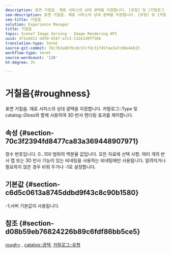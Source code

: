 ```yaml
---
description: 표면 거칠음. 재료 서피스의 상대 광택을 지정합니다. [유형] 및 [카탈로그 광택]과 함께 사용하여 3D 반사 렌더링 효과를 제어합니다.
seo-description: 표면 거칠음. 재료 서피스의 상대 광택을 지정합니다. [유형] 및 [카탈로그 광택]과 함께 사용하여 3D 반사 렌더링 효과를 제어합니다.
seo-title: 거칠음
solution: Experience Manager
title: 거칠음
topic: Scene7 Image Serving - Image Rendering API
uuid: d71e4411-dd59-4347-a7c2-132e130ff36b
translation-type: tm+mt
source-git-commit: 7bc7b3a86fbcdc57cfdc31745fae3afc06e44b15
workflow-type: tm+mt
source-wordcount: '128'
ht-degree: 3%

---
```



# 거칠음{#roughness}

표면 거칠음. 재료 서피스의 상대 광택을 지정합니다. 카탈로그::Type 및 catalog::Gloss와 함께 사용하여 3D 반사 렌더링 효과를 제어합니다.

## 속성 {#section-70c3f2394fd8477ca83a369448907971}

정수 번호입니다. 0...100 범위의 백분율 값입니다. 모든 자료에 선택 사항. 여러 개의 반사 맵 또는 3D 반사 기능이 있는 비네팅을 사용하는 비네팅에만 사용됩니다. 알려지거나 필요하지 않은 경우 비워 두거나 -1로 설정합니다.

## 기본값 {#section-c6d5c0613a8745ddbd9f43c8c90b1580}

-1;서버 기본값이 사용됩니다.

## 참조 {#section-d08b59eb76824226b89c6fdf86bb5ce5}

[rough=](../../../../../ir-api/http-protocol/image-rendering-api-ref/c-ir-http-protocol-ref/c-ir-http-protocol-command-reference/r-ir-rough.md#reference-00add846b09f4dc39420bda1ca414180) ,  [catalog::광택](../../../../../ir-api/material-cat/image-rendering-api-ref/c-ir-material-catalog/c-ir-material-data-reference/r-ir-cat-gloss.md#reference-5277f62a67e2408ab94699aa712f1eeb),  [카탈로그::유형](../../../../../ir-api/material-cat/image-rendering-api-ref/c-ir-material-catalog/c-ir-material-data-reference/r-ir-cat-type.md#reference-9bea147dda9f4e74bc0ec79dcc0d9161)
